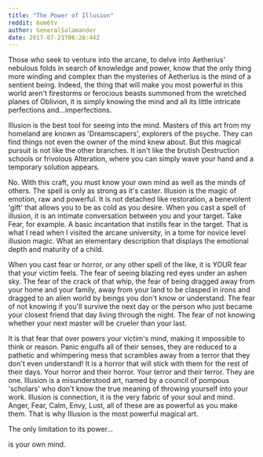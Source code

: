 ```yaml
---
title: "The Power of Illusion"
reddit: 6om6tv
author: GeneralSalamander
date: 2017-07-21T06:28:44Z
---
```


Those who seek to venture into the arcane, to delve into Aetherius' nebulous folds in search of knowledge and power, know that the only thing more winding and complex than the mysteries of Aetherius is the mind of a sentient being. Indeed, the thing that will make you most powerful in this world aren't firestorms or ferocious beasts summoned from the wretched planes of Oblivion, it is simply knowing the mind and all its little intricate perfections and...imperfections.

Illusion is the best tool for seeing into the mind. Masters of this art from my homeland are known as 'Dreamscapers', explorers of the psyche. They can find things not even the owner of the mind knew about. But this magical pursuit is not like the other branches. It isn't like the brutish Destruction schools or frivolous Alteration, where you can simply wave your hand and a temporary solution appears.

No. With this craft, you must know your own mind as well as the minds of others. The spell is only as strong as it's caster. Illusion is the magic of emotion, raw and powerful. It is not detached like restoration, a benevolent 'gift' that allows you to be as cold as you desire. When you cast a spell of illusion, it is an intimate conversation between you and your target. Take Fear, for example. A basic incantation that instills fear in the target. That is what I read when I visited the arcane university, in a tome for novice level illusion magic. What an elementary description that displays the emotional depth and maturity of a child.

When you cast fear or horror, or any other spell of the like, it is YOUR fear that your victim feels. The fear of seeing blazing red eyes under an ashen sky. The fear of the crack of that whip, the fear of being dragged away from your home and your family, away from your land to be clasped in irons and dragged to an alien world by beings you don't know or understand. The fear of not knowing if you'll survive the next day or the person who just became your closest friend that day living through the night. The fear of not knowing whether your next master will be crueler than your last.

It is that fear that over powers your victim's mind, making it impossible to think or reason. Panic engulfs all of their senses, they are reduced to a pathetic and whimpering mess that scrambles away from a terror that they don't even understand! It is a horror that will stick with them for the rest of their days. Your horror and their horror. Your terror and their terror. They are one. Illusion is a misunderstood art, named by a council of pompous 'scholars' who don't know the true meaning of throwing yourself into your work. Illusion is connection, it is the very fabric of your soul and mind. Anger, Fear, Calm, Envy, Lust, all of these are as powerful as you make them. That is why Illusion is the most powerful magical art.

The only limitation to its power...

is your own mind.

